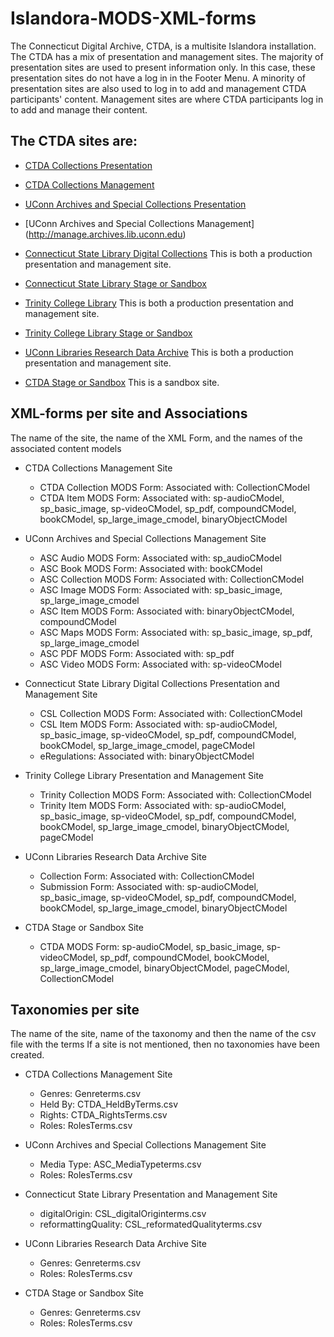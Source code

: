 # Islandora-MODS-XML-forms

The Connecticut Digital Archive, CTDA, is a multisite Islandora installation. The CTDA has a mix of presentation and management sites. The majority of presentation sites are used to present information only. In this case, these presentation sites do not have a log in in the Footer Menu. A minority of presentation sites are also used to log in to add and management CTDA participants' content. Management sites are where CTDA participants log in to add and manage their content.  

## The CTDA sites are:
* [CTDA Collections Presentation](http://collections.ctdigitalarchive.org)
* [CTDA Collections Management](http://manage.ctdigitalarchive.org)

* [UConn Archives and Special Collections Presentation](http://archives.lib.uconn.edu)
* [UConn Archives and Special Collections Management] (http://manage.archives.lib.uconn.edu)

* [Connecticut State Library Digital Collections](http://digitalcollections.ctstatelibrary.org) 
This is both a production presentation and management site.
* [Connecticut State Library Stage or Sandbox](http://csl-stage.lib.uconn.edu)

* [Trinity College Library](http://ctcollections.trincoll.edu)
This is both a production presentation and management site.
* [Trinity College Library Stage or Sandbox](http://trincoll-stage.lib.uconn.edu)

* [UConn Libraries Research Data Archive](http://research.lib.uconn.edu)
This is both a production presentation and management site.

* [CTDA Stage or Sandbox](http://ctda-stage.lib.uconn.edu)
This is a sandbox site.

## XML-forms per site and Associations
The name of the site, the name of the XML Form, and the names of the associated content models

* CTDA Collections Management Site
  * CTDA Collection MODS Form: Associated with: CollectionCModel
  * CTDA Item MODS Form: Associated with: sp-audioCModel, sp_basic_image, sp-videoCModel, sp_pdf, compoundCModel, bookCModel, sp_large_image_cmodel, binaryObjectCModel
  
* UConn Archives and Special Collections Management Site
  * ASC Audio MODS Form: Associated with: sp_audioCModel
  * ASC Book MODS Form: Associated with: bookCModel
  * ASC Collection MODS Form: Associated with: CollectionCModel
  * ASC Image MODS Form: Associated with: sp_basic_image, sp_large_image_cmodel
  * ASC Item MODS Form: Associated with: binaryObjectCModel, compoundCModel
  * ASC Maps MODS Form: Associated with: sp_basic_image, sp_pdf, sp_large_image_cmodel
  * ASC PDF MODS Form: Associated with: sp_pdf
  * ASC Video MODS Form: Associated with: sp-videoCModel
  
* Connecticut State Library Digital Collections Presentation and Management Site
  * CSL Collection MODS Form: Associated with: CollectionCModel
  * CSL Item MODS Form: Associated with: sp-audioCModel, sp_basic_image, sp-videoCModel, sp_pdf, compoundCModel, bookCModel, sp_large_image_cmodel, pageCModel
  * eRegulations: Associated with: binaryObjectCModel
  
* Trinity College Library Presentation and Management Site
  * Trinity Collection MODS Form: Associated with: CollectionCModel
  * Trinity Item MODS Form: Associated with: sp-audioCModel, sp_basic_image, sp-videoCModel, sp_pdf, compoundCModel, bookCModel, sp_large_image_cmodel, binaryObjectCModel, pageCModel

* UConn Libraries Research Data Archive Site
  * Collection Form: Associated with: CollectionCModel
  * Submission Form: Associated with: sp-audioCModel, sp_basic_image, sp-videoCModel, sp_pdf, compoundCModel, bookCModel, sp_large_image_cmodel, binaryObjectCModel

* CTDA Stage or Sandbox Site
  * CTDA MODS Form: sp-audioCModel, sp_basic_image, sp-videoCModel, sp_pdf, compoundCModel, bookCModel, sp_large_image_cmodel, binaryObjectCModel, pageCModel, CollectionCModel

## Taxonomies per site
The name of the site, name of the taxonomy and then the name of the csv file with the terms
If a site is not mentioned, then no taxonomies have been created.

* CTDA Collections Management Site
  * Genres: Genreterms.csv
  * Held By: CTDA_HeldByTerms.csv
  * Rights: CTDA_RightsTerms.csv
  * Roles: RolesTerms.csv
  
* UConn Archives and Special Collections Management Site
  * Media Type: ASC_MediaTypeterms.csv
  * Roles: RolesTerms.csv
  
* Connecticut State Library Presentation and Management Site
  * digitalOrigin: CSL_digitalOriginterms.csv
  * reformattingQuality: CSL_reformatedQualityterms.csv
  
* UConn Libraries Research Data Archive Site
  * Genres: Genreterms.csv
  * Roles: RolesTerms.csv
  
* CTDA Stage or Sandbox Site
  * Genres: Genreterms.csv
  * Roles: RolesTerms.csv
